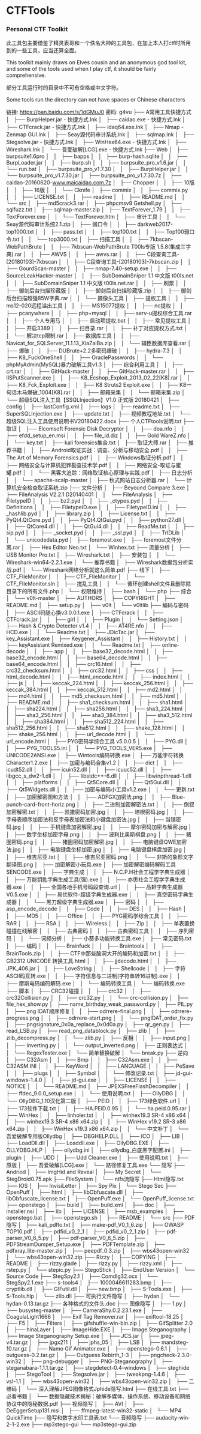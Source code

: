 # CTFTools
### Personal CTF Toolkit

此工具包主要借鉴了精灵表哥和一个佚名大神的工具包，在加上本人打ctf时所用到的一些工具，应当还算全面。

This toolkit mainly draws on Elves cousin and an anonymous god tool kit, and some of the tools used when I play ctf, it should be fairly comprehensive.

部分工具运行时的目录中不可有空格或中文字符。

Some tools run the directory can not have spaces or Chinese characters


链接: https://pan.baidu.com/s/1dGMuJ0 密码: g4vu
├── A常用工具快捷方式
│   ├── BurpHelper.jar - 快捷方式.lnk
│   ├── caidao.exe - 快捷方式.lnk
│   ├── CTFcrack.jar - 快捷方式.lnk
│   ├── idaq64.exe.lnk
│   ├── Nmap - Zenmap GUI.lnk
│   ├── Seay源代码审计系统.lnk
│   ├── sqlmap.lnk
│   ├── Stegsolve.jar - 快捷方式.lnk
│   ├── WinHex64.exe - 快捷方式.lnk
│   ├── Wireshark.lnk
│   └── 吾爱破解[LCG].exe - 快捷方式.lnk
├── Web
│   ├── burpsuite1.6pro
│   │   ├── bapps
│   │   ├── burp-hash.sqlite
│   │   ├── BurpLoader.jar
│   │   ├── burp.sh
│   │   ├── burpsuite_pro_v1.6.jar
│   │   └── run.bat
│   ├── burpsuite_pro_v1.7.30
│   │   ├── BurpHelper.jar
│   │   └── burpsuite_pro_v1.7.30.jar
│   ├── burpsuite_pro_v1.7.30.7z
│   ├── caidao-20160620-www.maicaidao.com.7z
│   ├── Chopper
│   │   ├── 10版
│   │   ├── 16版
│   │   └── Cknife
│   ├── commix
│   │   ├── commix.py
│   │   ├── LICENSE.txt
│   │   ├── readme
│   │   ├── README.md
│   │   └── src
│   ├── md5crack3.rar
│   ├── phpcmsv9  Getshell.py
│   ├── sqlfuzz.txt
│   ├── sqlmap-master.zip
│   ├── TextForever_1.79
│   │   ├── TextForever.exe
│   │   └── TextForever.htm
│   ├── 审计工具
│   │   └── Seay源代码审计系统2.1.zip
│   ├── 弱口令
│   │   ├── darkweb2017-top1000.txt
│   │   ├── pass.txt
│   │   ├── top100.txt
│   │   ├── Top100弱口令.txt
│   │   └── top3000.txt
│   ├── 扫描工具
│   │   ├── 7kbscan-WebPathBrute
│   │   ├── 7kbscan-WebPathBrute T00ls专版 1.5.8(集成三字典).rar
│   │   ├── AWVS
│   │   ├── awvs.rar
│   │   ├── C段查询工具-[20180103]-7kbscan
│   │   ├── C段查询工具-[20180103]-7kbscan.zip
│   │   ├── GourdScan-master
│   │   ├── nmap-7.40-setup.exe
│   │   ├── SourceLeakHacker-master
│   │   ├── SubDomainSniper 1.1 中文版 t00ls.net
│   │   ├── SubDomainSniper 1.1 中文版 t00ls.net.rar
│   │   ├── 刷票
│   │   ├── 御剑后台扫描珍藏版
│   │   ├── 御剑后台扫描珍藏版.zip
│   │   ├── 御剑后台扫描超强85W字典.rar
│   │   └── 摄像头工具
│   ├── 提权工具
│   │   ├── ms12-020远程溢出工具
│   │   ├── MS15077提权
│   │   ├── nc提权
│   │   ├── pcanywhere
│   │   ├── php+mysql
│   │   ├── serv-u提权综合工具.rar
│   │   ├── 个人专用马
│   │   ├── 启动项提权.bat
│   │   ├── 常见提权工具
│   │   ├── 开启3389
│   │   ├── 扫目录.rar
│   │   ├── 补丁对应提权方式.txt
│   │   └── 解决tcp限制.rar
│   ├── 数据库工具
│   │   ├── Navicat_for_SQLServer_11.1.13_XiaZaiBa.zip
│   │   └── 辅臣数据库查看.rar
│   ├── 爆破
│   │   ├── DUBrute+2.2多密码爆破
│   │   ├── hydra-7.3
│   │   ├── K8_FuckOneShell
│   │   ├── OraclePasswords
│   │   └── phpMyAdmin(MySQL)暴力破解工具v1.3
│   ├── 综合利用工具
│   │   ├── crt.rar
│   │   ├── GitHack-master
│   │   ├── GitHack-master.rar
│   │   ├── IISPutScanner.exe
│   │   ├── K8_Ecshop_Exploit_2013_02_22[K8].rar
│   │   ├── K8_Fck_Exploit.exe
│   │   ├── K8 Struts2 Exploit.exe
│   │   ├── K8一句话木马爆破_1004[K8].rar
│   │   ├── 邮箱采集
│   │   └── 邮箱采集.zip
│   └── 超级SQL注入工具【SSQLInjection】V1.0 正式版 20180421
│       ├── config
│       ├── lastConfig.xml
│       ├── logs
│       ├── readme.txt
│       ├── SuperSQLInjection.exe
│       ├── update.txt
│       ├── 视频教程地址.txt
│       └── 超级SQL注入工具使用说明书V20180422.docx
├── 个人CTFtools说明.txt
├── 取证
│   ├── Elcomsoft Forensic Disk Decryptor
│   │   ├── doa.nfo
│   │   ├── efdd_setup_en.msi
│   │   ├── file_id.diz
│   │   ├── Gold WareZ.nfo
│   │   └── key.txt
│   ├── kali forensics集合.txt
│   ├── 取证大师.rar
│   ├── 推荐书籍
│   │   ├── Android取证实战：调查、分析与移动安全.pdf
│   │   ├── The Art of Memory Forensics.pdf
│   │   ├── Windows取证分析.pdf
│   │   ├── 网络安全与计算机犯罪勘查技术学.pdf
│   │   ├── 网络安全-取证与蜜罐.pdf
│   │   └── 黑客大追踪：网络取证核心原理与实践.pdf
│   ├── 日志分析
│   │   └── apache-scalp-master
│   ├── 秋式网站日志分析器.rar
│   └── 计算机安全检查取证系统.zip
├── 文件分析
│   ├── Beyound Compare 3.exe
│   ├── FileAnalysis V2.2.1 D20140401
│   │   └── FileAnalysis
│   ├── FiletypeID
│   │   ├── bz2.pyd
│   │   ├── _ctypes.pyd
│   │   ├── Definitions
│   │   ├── FiletypeID.exe
│   │   ├── FiletypeID.ini
│   │   ├── _hashlib.pyd
│   │   ├── library.zip
│   │   ├── License.txt
│   │   ├── PyQt4.QtCore.pyd
│   │   ├── PyQt4.QtGui.pyd
│   │   ├── python27.dll
│   │   ├── QtCore4.dll
│   │   ├── QtGui4.dll
│   │   ├── ReadMe.txt
│   │   ├── sip.pyd
│   │   ├── _socket.pyd
│   │   ├── _ssl.pyd
│   │   ├── TrIDLib
│   │   └── unicodedata.pyd
│   ├── foremost.exe
│   ├── foremost文件分离.rar
│   ├── Hex Editor Neo.txt
│   └── Winhex.txt
├── 流量分析
│   ├── USB Monitor Pro.txt
│   ├── Wireshark.txt
│   ├── 安装包
│   │   └── Wireshark-win64-2.2.1.exe
│   └── 推荐书籍
│       ├── Wireshark数据包分析实战.pdf
│       └── Wireshark网络分析就这么简单.pdf
├── 线下
│   ├── CTF_FIleMonitor
│   │   ├── CTF_FIleMonitor
│   │   └── CTF_FIleMonitor.sln
│   ├── 搅乱工具
│   │   └── 循环创建shell文件且删除除目录下的所有文件.php
│   └── 权限维持
│       ├── bash
│       └── php
├── 综合
│   └── v0lt-master
│       ├── AUTHORS
│       ├── COPYRIGHT
│       ├── README.md
│       ├── setup.py
│       ├── v0lt
│       └── v0ltlib
├── 编码与密码
│   ├── ASCII码随心换v3.0.0.1.exe
│   ├── CTFcrack
│   │   ├── CTFcrack.jar
│   │   ├── girl
│   │   ├── Plugin
│   │   └── Setting.json
│   ├── Hash & Crypto Detector v1.4
│   │   ├── AT4RE.nfo
│   │   ├── HCD.exe
│   │   └── Readme.txt
│   ├── JDicTac.jar
│   ├── key_Assistant.exe
│   ├── Keygener_Assistant
│   │   ├── History.txt
│   │   ├── keyAssistant Remixed.exe
│   │   └── Readme.txt
│   ├── online-decode
│   │   ├── app
│   │   ├── base32_decode.html
│   │   ├── base32_encode.html
│   │   ├── base64_decode.html
│   │   ├── base64_encode.html
│   │   ├── crc16.html
│   │   ├── crc32_checksum.html
│   │   ├── crc32.html
│   │   ├── css
│   │   ├── html_decode.html
│   │   ├── html_encode.html
│   │   ├── index.html
│   │   ├── js
│   │   ├── keccak_224.html
│   │   ├── keccak_256.html
│   │   ├── keccak_384.html
│   │   ├── keccak_512.html
│   │   ├── md2.html
│   │   ├── md4.html
│   │   ├── md5_checksum.html
│   │   ├── md5.html
│   │   ├── README.md
│   │   ├── sha1_checksum.html
│   │   ├── sha1.html
│   │   ├── sha224.html
│   │   ├── sha256.html
│   │   ├── sha3_224.html
│   │   ├── sha3_256.html
│   │   ├── sha3_384.html
│   │   ├── sha3_512.html
│   │   ├── sha384.html
│   │   ├── sha512_224.html
│   │   ├── sha512_256.html
│   │   ├── sha512.html
│   │   ├── shake_128.html
│   │   ├── shake_256.html
│   │   ├── url_decode.html
│   │   └── url_encode.html
│   ├── PYG密码学综合工具 v5.0.0.5
│   │   ├── PYG.dll
│   │   ├── PYG_TOOLS5.ini
│   │   └── PYG_TOOLS_VER5.exe
│   ├── UNICODE2ANSI.exe
│   ├── Wintools编码转换.exe
│   ├── 万能字符转换Character1.2.exe
│   ├── 加密与编码合集v1.2
│   │   ├── dict
│   │   ├── icudt52.dll
│   │   ├── icuin52.dll
│   │   ├── icuuc52.dll
│   │   ├── libgcc_s_dw2-1.dll
│   │   ├── libstdc++-6.dll
│   │   ├── libwinpthread-1.dll
│   │   ├── platforms
│   │   ├── Qt5Core.dll
│   │   ├── Qt5Gui.dll
│   │   ├── Qt5Widgets.dll
│   │   ├── 加密与编码小工具v1.2.exe
│   │   └── 更新.txt
│   ├── 加密解密图和方法
│   │   ├── ADFGX加密法.png
│   │   ├── Blue-punch-card-front-horiz.png
│   │   ├── 二进制加密解密法.txt
│   │   ├── 倒叙加密解密.txt
│   │   ├── 凯撒密码加密.jpg
│   │   ├── 培根密码.jpg
│   │   ├── 字母表顺序加密法和反字母表加密法和小键盘加密法.jpg
│   │   ├── 当铺密码.jpg
│   │   ├── 手机键盘加密解密.jpg
│   │   ├── 摩尔密码加密与解密.jpg
│   │   ├── 数字坐标加密字母.png
│   │   ├── 波利比奥斯棋盘.png
│   │   ├── 猪圈密码.png
│   │   ├── 猪圈密码加密解密.jpg
│   │   ├── 电脑键盘QWE加密法.jpg
│   │   ├── 电脑键盘坐标加密.jpg
│   │   ├── 电脑键盘棋盘加密.jpg
│   │   ├── 维吉尼亚.txt
│   │   ├── 维吉尼亚密码.png
│   │   └── 非斯的象形文字翻译图.png
│   ├── 加密解密小玩具.exe
│   ├── 加密解密编码解码工具SENCODE.exe
│   ├── 字典生成
│   │   ├── N.C.P.H社会工程学字典生成器
│   │   ├── 万能钥匙字典生成工具(强).exe
│   │   ├── 亦思社会工程学字典生成器.exe
│   │   ├── 全国各地手机号码段查询.url
│   │   ├── 品轩字典生成器V0.5.exe
│   │   ├── 易优软件-超级字典生成器.exe
│   │   ├── 真空密码字典生成器
│   │   └── 黑刀超级字典生成器.exe
│   ├── 密码
│   │   ├── asp_encode_decode
│   │   ├── Code
│   │   ├── DES
│   │   ├── Hash
│   │   ├── MD5
│   │   ├── Office
│   │   ├── PYG密码学综合工具
│   │   ├── RAR
│   │   ├── RSA
│   │   ├── Wireless
│   │   ├── Zip
│   │   ├── 单表置换碰撞在线解密
│   │   ├── 古典密码
│   │   ├── 古典密码工具
│   │   ├── 序列密码
│   │   └── 词频分析
│   ├── 小葵多功能转换工具.exe
│   ├── 常见密码.txt
│   ├── 编码
│   │   ├── Brainfuck
│   │   ├── Braintools
│   │   ├── BrainTools.zip
│   │   ├── CTF中那些脑洞大开的编码和加密.txt
│   │   ├── GB2312 UNICODE 转换工具.html
│   │   ├── jjdecode.html
│   │   ├── JPK_406.jar
│   │   ├── LoveString
│   │   ├── Shellcode
│   │   ├── 字符ASCII码互转.exe
│   │   ├── 字符信息与二进制(字符串转16进制).exe
│   │   ├── 摩斯电码编码解码.exe
│   │   └── 编码转换工具
│   └── 编码转换.exe
├── 脚本
│   ├── CRC32碰撞
│   │   ├── crc32
│   │   ├── crc32Collision.py
│   │   ├── crc32.py
│   │   └── crc-collision.py
│   ├── file_hex_show.py
│   ├── name_birthday_weak_password.py
│   ├── PIL.py
│   ├── png IDAT顺序修复
│   │   ├── odrrere-final.png
│   │   ├── odrrere-progress.png
│   │   ├── odrrere-start.png
│   │   └── pngIDAT_order_fix.py
│   ├── pngsignature_0x0a_replace_0x0d0a.py
│   ├── qr_gen.py
│   ├── read_LSB.py
│   ├── read_png_datablock.py
│   ├── zlib
│   │   ├── zlib_decompress.py
│   │   └── zlib.py
│   ├── 反相
│   │   ├── input.png
│   │   ├── Inverting.py
│   │   └── output_inverted.png
│   ├── 正则表达式
│   │   └── RegexTester.exe
│   └── 简单替换破解
│       └── break.py
├── 逆向
│   ├── C32Asm
│   │   ├── Bmp
│   │   ├── C32Asm.exe
│   │   ├── C32ASM.INI
│   │   ├── KeyWord
│   │   ├── LANGUAGE
│   │   ├── PeSave
│   │   ├── plugs
│   │   ├── Symbol
│   │   └── 修改记录.txt
│   ├── jd-gui-windows-1.4.0
│   │   ├── jd-gui.exe
│   │   ├── LICENSE
│   │   ├── NOTICE
│   │   └── README.md
│   ├── JPEXSFreeFlashDecompiler
│   │   ├── ffdec_9.0.0_setup.exe
│   │   └── 使用说明.txt
│   ├── OllyDBG
│   │   └── OllyDBG_1.10汉化第二版
│   ├── PEID
│   │   ├── 173绿色软件.url
│   │   ├── 173软件下载.txt
│   │   ├── HA.PEiD.0.95
│   │   └── ha.peid.0.95.rar
│   ├── WinHex
│   │   ├── linholer.txt
│   │   ├── winhex19.3 SR-4 x86 x64
│   │   ├── winhex19.3 SR-4 x86 x64.zip
│   │   ├── WinHex v19.2 SR-3 x86 x64.zip
│   │   ├── WinHex v19.3 x86 x64.zip
│   │   └── 中文补丁
│   └── 吾爱破解专用版Ollydbg
│       ├── DBGHELP.DLL
│       ├── ICO
│       ├── LIB
│       ├── LoadDll.dll
│       ├── Loaddll.exe
│       ├── OllyDBG.EXE
│       ├── OLLYDBG.HLP
│       ├── ollydbg.ini
│       ├── ollydbg_白底黑字配置.ini
│       ├── plugin
│       ├── UDD
│       ├── Udd Cleaner.exe
│       ├── 使用说明.txt
│       ├── 原版
│       ├── 吾爱破解[LCG].exe
│       └── 路径修复工具.exe
└── 隐写
    ├── Andriod
    │   ├── ImgHid and Reveal
    │   ├── My Secret
    │   └── StegDroid0.75.apk
    ├── FileSystem
    │   └── ntfs流隐写
    ├── Html隐写.txt
    ├── IOS
    │   ├── InvisiLetter
    │   ├── Spy Pix
    │   └── Stego Sec
    ├── OpenPuff
    │   ├── html
    │   ├── libObfuscate.dll
    │   ├── libObfuscate_license.txt
    │   ├── OpenPuff.exe
    │   └── OpenPuff_license.txt
    ├── openstego
    │   ├── build
    │   ├── build.xml
    │   ├── doc
    │   ├── installer.nsi
    │   ├── lib
    │   ├── LICENSE
    │   ├── msb_examples
    │   ├── openstego.bat
    │   ├── openstego.sh
    │   ├── README
    │   └── src
    ├── PDF隐写
    │   ├── kali_pdfto.txt
    │   ├── make-pdf_V0_1_6.zip
    │   ├── OWASP TOP10.pdf
    │   ├── pdfid_v0_2_1
    │   ├── pdfid_v0_2_1.zip
    │   ├── pdf-parser_V0_6_5.py
    │   ├── pdf-parser_V0_6_5.zip
    │   ├── PDFStreamDumper_Setup.exe
    │   ├── PDFTemplate.zip
    │   ├── pdfxray_lite-master.zip
    │   ├── peepdf_0.3.zip
    │   ├── wbs43open-win32
    │   └── wbs43open-win32.zip
    ├── Rizzy
    │   ├── COPYING
    │   ├── README
    │   ├── rizzy.glade
    │   ├── rizzy.py
    │   ├── rizzy.xml
    │   ├── rstep.py
    │   └── stepic.py
    ├── StegoStick
    │   ├── EndUser Version
    │   └── Source Code
    ├── StegSpy2.1
    │   ├── Comdlg32.ocx
    │   └── StegSpy2.1.exe
    ├── s-tools4
    │   ├── 1000046611283.bmp
    │   ├── cryptlib.dll
    │   ├── GIFutil.dll
    │   ├── new.bmp
    │   ├── S-Tools.exe
    │   ├── S-Tools.hlp
    │   └── zlib.dll
    ├── 可执行文件隐写
    │   ├── hydan
    │   └── hydan-0.13.tar.gz
    ├── 各种格式的文件头.doc
    ├── 图像隐写
    │   ├── 1.py
    │   ├── busysteg-master
    │   ├── CameraShy.0.2.23.1.exe
    │   ├── CoagulaLight1666
    │   ├── Exif Tag Remover.rar
    │   ├── exiftool-18.25
    │   ├── F5
    │   ├── Filters
    │   ├── gifshuffle-win-bin.zip
    │   ├── GifSplitter 2.0
    │   ├── hinaLayer
    │   ├── ImageHide.EXE
    │   ├── Image Steganography
    │   ├── Image Steganography Setup.exe
    │   ├── JCS.jar
    │   ├── jpeg-v4.tar.gz
    │   ├── jpgx211
    │   ├── jphs_05
    │   ├── LSB
    │   ├── mandsteg-10.tar.gz
    │   ├── Namo Gif Animator.exe
    │   ├── openstego-0.6.1
    │   ├── outguess-0.2.tar.gz
    │   ├── Outguess Rebirth_1-3
    │   ├── pngcheck-2.3.0-win32
    │   ├── png-debugger
    │   ├── PNG-Steganography
    │   ├── steganabara-1.1.1.tar.gz
    │   ├── stegdetect-0.4-windows
    │   ├── steghide
    │   ├── StegoTool
    │   ├── Stegsolve.jar
    │   ├── tweakpng-1.4.6
    │   ├── vsl-1.1
    │   ├── wbs43open-win32
    │   ├── wbs43open-win32.zip
    │   ├── 二维码
    │   └── 深入理解JPEG图像格式Jphide隐写.html
    ├── 在线工具.txt
    ├── 必看书籍
    │   └── 数据隐藏技术揭秘：破解多媒体、操作系统、移动设备和网络协议中的隐秘数据.pdf
    ├── 视频隐写
    │   ├── AVI
    │   ├── DeEggerSetup131.msi
    │   ├── ffmpeg-latest-win32-static
    │   └── MP4 QuickTime
    ├── 隐写和数字水印工具表.txt
    └── 音频隐写
        ├── audacity-win-2-1-2.exe
        ├── mp3stego-gui
        └── mp3stego-gui.zip
